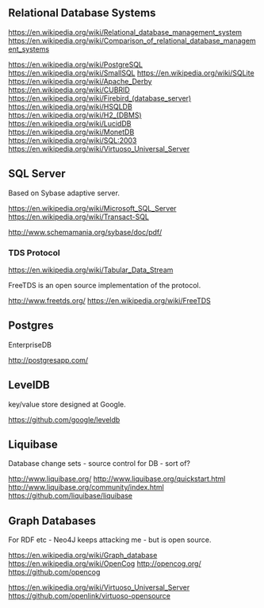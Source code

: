 
<!--
-->

Relational Database Systems
---------------------------

https://en.wikipedia.org/wiki/Relational_database_management_system
https://en.wikipedia.org/wiki/Comparison_of_relational_database_management_systems

https://en.wikipedia.org/wiki/PostgreSQL
https://en.wikipedia.org/wiki/SmallSQL
https://en.wikipedia.org/wiki/SQLite
https://en.wikipedia.org/wiki/Apache_Derby
https://en.wikipedia.org/wiki/CUBRID
https://en.wikipedia.org/wiki/Firebird_(database_server)
https://en.wikipedia.org/wiki/HSQLDB
https://en.wikipedia.org/wiki/H2_(DBMS)
https://en.wikipedia.org/wiki/LucidDB
https://en.wikipedia.org/wiki/MonetDB
https://en.wikipedia.org/wiki/SQL:2003
https://en.wikipedia.org/wiki/Virtuoso_Universal_Server

SQL Server
----------

Based on Sybase adaptive server.

https://en.wikipedia.org/wiki/Microsoft_SQL_Server
https://en.wikipedia.org/wiki/Transact-SQL


http://www.schemamania.org/sybase/doc/pdf/

### TDS Protocol

https://en.wikipedia.org/wiki/Tabular_Data_Stream

FreeTDS is an open source implementation of the protocol.

http://www.freetds.org/
https://en.wikipedia.org/wiki/FreeTDS

Postgres
--------

EnterpriseDB

http://postgresapp.com/

LevelDB
-------

key/value store designed at Google.

https://github.com/google/leveldb

Liquibase
---------

Database change sets - source control for DB - sort of?

http://www.liquibase.org/
http://www.liquibase.org/quickstart.html
http://www.liquibase.org/community/index.html
https://github.com/liquibase/liquibase

Graph Databases
---------------

For RDF etc - Neo4J keeps attacking me - but is open source.

https://en.wikipedia.org/wiki/Graph_database
https://en.wikipedia.org/wiki/OpenCog
http://opencog.org/
https://github.com/opencog

https://en.wikipedia.org/wiki/Virtuoso_Universal_Server
https://github.com/openlink/virtuoso-opensource

<!-- vim: set autoindent expandtab sw=4 syntax=markdown: -->
